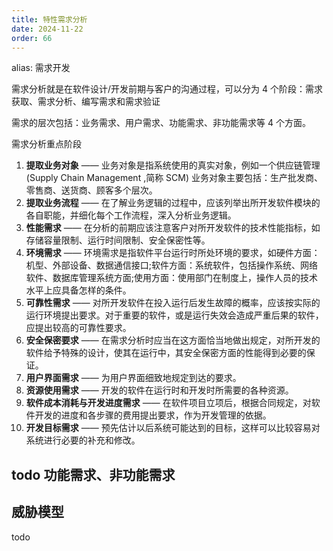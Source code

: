 ```yaml
---
title: 特性需求分析
date: 2024-11-22
order: 66
---
```


alias: 需求开发

需求分析就是在软件设计/开发前期与客户的沟通过程，可以分为 4 个阶段：需求获取、需求分析、编写需求和需求验证

需求的层次包括：业务需求、用户需求、功能需求、非功能需求等 4 个方面。

需求分析重点阶段

1. **提取业务对象** —— 业务对象是指系统使用的真实对象，例如一个供应链管理 (Supply Chain Management ,简称 SCM) 业务对象主要包括：生产批发商、零售商、送货商、顾客多个层次。
1. **提取业务流程** —— 在了解业务逻辑的过程中，应该列举出所开发软件模块的各自职能，并细化每个工作流程，深入分析业务逻辑。
1. **性能需求** —— 在分析的前期应该注意客户对所开发软件的技术性能指标，如存储容量限制、运行时间限制、安全保密性等。
1. **环境需求** —— 环境需求是指软件平台运行时所处环境的要求，如硬件方面：机型、外部设备、数据通信接口;软件方面：系统软件，包括操作系统、网络软件、数据库管理系统方面;使用方面：使用部门在制度上，操作人员的技术水平上应具备怎样的条件。
1. **可靠性需求** —— 对所开发软件在投入运行后发生故障的概率，应该按实际的运行环境提出要求。对于重要的软件，或是运行失效会造成严重后果的软件，应提出较高的可靠性要求。
1. **安全保密要求** —— 在需求分析时应当在这方面恰当地做出规定，对所开发的软件给予特殊的设计，使其在运行中，其安全保密方面的性能得到必要的保证。
1. **用户界面需求** —— 为用户界面细致地规定到达的要求。
1. **资源使用需求** —— 开发的软件在运行时和开发时所需要的各种资源。
1. **软件成本消耗与开发进度需求** —— 在软件项目立项后，根据合同规定，对软件开发的进度和各步骤的费用提出要求，作为开发管理的依据。
1. **开发目标需求** —— 预先估计以后系统可能达到的目标，这样可以比较容易对系统进行必要的补充和修改。

## todo 功能需求、非功能需求

## 威胁模型

todo
